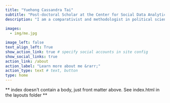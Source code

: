 ```yaml
---
title: "Yuehong Cassandra Tai"
subtitle: "Post-doctoral Scholar at the Center for Social Data Analytics, Penn State University"
description: "I am a comparativist and methodologist in political science. My research examines public opinion and elite behavior in comparative contexts and within the United States, using thousands of national survey datasets, millions of social media posts, Bayesian and text analysis, and machine learning methods."
  
images:
  - img/me.jpg

image_left: false
text_align_left: True
show_action_link: true # specify social accounts in site config
show_social_links: true
action_link: /about
action_label: "Learn more about me &rarr;"
action_type: text # text, button
type: home
---
```


** index doesn't contain a body, just front matter above.
See index.html in the layouts folder **
